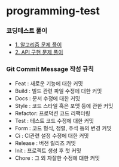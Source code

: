# programming-test

### 코딩테스트 풀이
- [1. 알고리즘 문제 풀이](https://github.com/hwi215/programming-test/tree/main/solution01)
- [2. API 구현 문제 풀이](https://github.com/hwi215/programming-test/tree/main/solution02)

### Git Commit Message 작성 규칙

- Feat : 새로운 기능에 대한 커밋
- Build : 빌드 관련 파일 수정에 대한 커밋
- Docs : 문서 수정에 대한 커밋 
- Style : 코드 스타일 혹은 포맷 등에 관한 커밋
- Refactor: 프로덕션 코드 리팩터링
- Test : 테스트 코드 수정에 대한 커밋
- Form : 코드 형식, 정렬, 주석 등의 변경 커밋
- Ci : CI관련 설정 수정에 대한 커밋
- Release : 버전 릴리즈 커밋
- Init : 프로젝트 생성 후 첫 커밋
- Chore : 그 외 자잘한 수정에 대한 커밋

